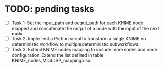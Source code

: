 
# TODO: pending tasks

- [ ] Task 1: Set the input_path and output_path for each KNIME node mapped and concatenate the output of a node with the input of the next node.
- [ ] Task 2: Implement a Python script to transform a single KNIME no deterministic workflow to multiple deterministic subworkflows.
- [ ] Task 3: Extend KNIME nodes mapping to include more nodes and node configuration. Extend the list defined in table KNIME_nodes_MD4DSP_mapping.xlsx.